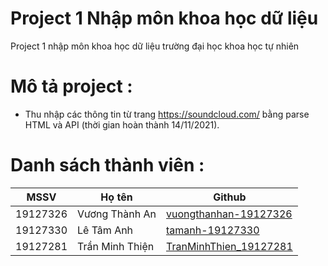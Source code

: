 # Project 1 Nhập môn khoa học dữ liệu
Project 1 nhập môn khoa học dữ liệu trường đại học khoa học tự nhiên
# Mô tả project :
* Thu nhập các thông tin từ trang https://soundcloud.com/ bằng parse HTML và API (thời gian hoàn thành 14/11/2021).
# Danh sách thành viên : 
| MSSV     | Họ tên             | Github                                        |
|----------|--------------------|-----------------------------------------------|
| 19127326 | Vương Thành An | [vuongthanhan-19127326](https://github.com/vuongthanhan-19127326)         |
| 19127330 | Lê Tâm Anh       | [tamanh-19127330](https://github.com/tamanh-19127330)   |
| 19127281 | Trần Minh Thiện      | [TranMinhThien_19127281](https://github.com/MinhThien285)   |
